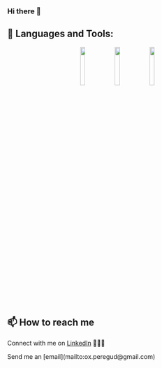 ### Hi there 👋


## 🧰 Languages and Tools:

<p align="center">
<img width="15%" src="https://www.vectorlogo.zone/logos/java/java-ar21.svg" />
<img width="15%" src="https://www.vectorlogo.zone/logos/github/github-ar21.svg" />
<img width="15%" src="https://www.vectorlogo.zone/logos/git-scm/git-scm-ar21.svg" />
</p>

## 📫 How to reach me

Connect with me on [LinkedIn](https://www.linkedin.com/in/oxana-peregud/) 👨🏻‍💻
</p>
Send me an [email](mailto:ox.peregud@gmail.com) 
